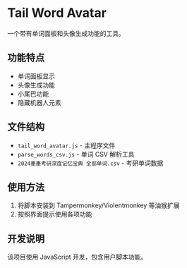 # Tail Word Avatar

一个带有单词面板和头像生成功能的工具。

## 功能特点

- 单词面板显示
- 头像生成功能
- 小尾巴功能
- 隐藏机器人元素

## 文件结构

- `tail_word_avatar.js` - 主程序文件
- `parse_words_csv.js` - 单词 CSV 解析工具
- `2024墨墨考研深度记忆宝典 全部单词.csv` - 考研单词数据

## 使用方法

1. 将脚本安装到 Tampermonkey/Violentmonkey 等油猴扩展
2. 按照界面提示使用各项功能

## 开发说明

该项目使用 JavaScript 开发，包含用户脚本功能。